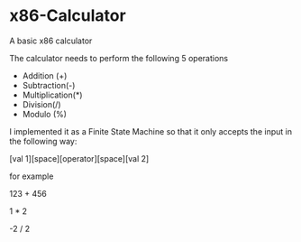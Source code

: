 x86-Calculator
==============

A basic x86 calculator

The calculator needs to perform the following 5 operations
- Addition (+)
- Subtraction(-)
- Multiplication(*)
- Division(/)
- Modulo (%)

I implemented it as a Finite State Machine so that it only accepts the input in the following way:

[val 1][space][operator][space][val 2]

for example

123 + 456

1 * 2

-2 / 2
